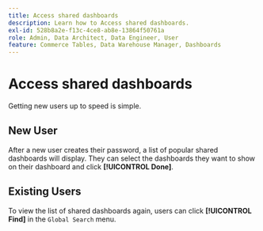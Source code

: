 ```yaml
---
title: Access shared dashboards
description: Learn how to Access shared dashboards.
exl-id: 528b8a2e-f13c-4ce8-ab8e-13864f50761a
role: Admin, Data Architect, Data Engineer, User
feature: Commerce Tables, Data Warehouse Manager, Dashboards
---
```

# Access shared dashboards

Getting new users up to speed is simple.

## New User

After a new user creates their password, a list of popular shared dashboards will display. They can select the dashboards they want to show on their dashboard and click **[!UICONTROL Done]**.

## Existing Users

To view the list of shared dashboards again, users can click **[!UICONTROL Find]** in the `Global Search` menu.
